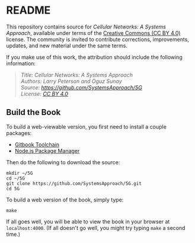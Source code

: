 # README

This repository contains source for *Cellular Networks: A Systems
Approach*, available under terms of the
[Creative Commons (CC BY 4.0)](https://creativecommons.org/licenses/by/4.0)
license. The community is invited to contribute corrections,
improvements, updates, and new material under the same terms.

If you make use of this work, the attribution should include the
following information:

> *Title: Cellular Networks: A Systems Approach  
> Authors: Larry Peterson and Oguz Sunay  
> Source: https://github.com/SystemsApproach/5G  
> License: [CC BY 4.0](https://creativecommons.org/licenses/by/4.0)*

## Build the Book 

To build a web-viewable version, you first need to install a couple
packages:

* [Gitbook Toolchain](https://github.com/GitbookIO/gitbook/blob/master/docs/setup.md)
* [Node.js Package Manager](https://www.npmjs.com/get-npm) 

Then do the following to download the source:

```shell 
mkdir ~/5G
cd ~/5G
git clone https://github.com/SystemsApproach/5G.git 
cd 5G
```

To build a web version of the book, simply type:

```shell 
make 
```

If all goes well, you will be able to view the book in your browser at 
`localhost:4000`. (If all doesn't go well, you might try typing `make`
a second time.) 
